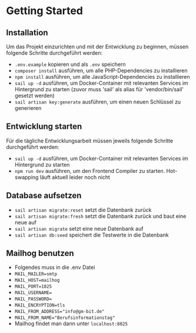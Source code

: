# Getting Started

## Installation

Um das Projekt einzurichten und mit der Entwicklung zu beginnen, müssen folgende Schritte durchgeführt werden:

* `.env.example` kopieren und als `.env` speichern
* `composer install` ausführen, um alle PHP-Dependencies zu installieren
* `npm install` ausführen, um alle JavaScript-Dependencies zu installieren
* `sail up -d` ausführen, um Docker-Container mit relevanten Services im Hintergrund zu starten (zuvor muss 'sail' als
  alias für 'vendor/bin/sail' gesetzt werden)
* `sail artisan key:generate` ausführen, um einen neuen Schlüssel zu generieren

## Entwicklung starten

Für die tägliche Entwicklungsarbeit müssen jeweils folgende Schritte durchgeführt werden:

* `sail up -d` ausführen, um Docker-Container mit relevanten Services im Hintergrund zu starten
* `npm run dev` ausführen, um den Frontend Compiler zu starten. Hot-swapping läuft aktuell leider noch nicht

## Database aufsetzen
* `sail artisan migrate:reset` setzt die Datenbank zurück
* `sail artisan migrate:fresh` setzt die Datenbank zurück und baut eine neue auf
* `sail artisan migrate` setzt eine neue Datenbank auf
* `sail artisan db:seed` speichert die Testwerte in die Datenbank

## Mailhog benutzen
* Folgendes muss in die .env Datei 
* `MAIL_MAILER=smtp`
* `MAIL_HOST=mailhog`
* `MAIL_PORT=1025`
* `MAIL_USERNAME=`
* `MAIL_PASSWORD=`
* `MAIL_ENCRYPTION=tls`
* `MAIL_FROM_ADDRESS="info@gm-bit.de"`
* `MAIL_FROM_NAME="Berufsinformationstag"`
* Mailhog findet man dann unter `localhost:8025`
